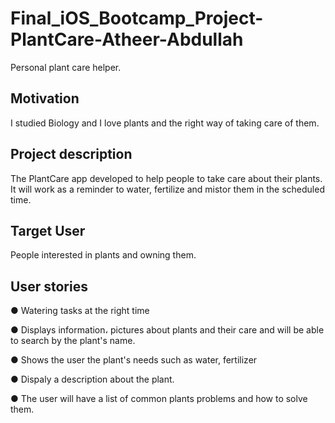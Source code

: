 # Final_iOS_Bootcamp_Project-PlantCare-Atheer-Abdullah
Personal plant care helper.

## Motivation
I studied Biology and I love plants and the right way of taking care of them. 



## Project description
The PlantCare app developed to help people to take care about their plants. 
It will work as a reminder to water, fertilize and mistor them in the scheduled time.

## Target User
People interested in plants and owning them.


## User stories

●  Watering tasks at the right time

● Displays information، pictures about plants and their care and will be able to search by the plant's name.

● Shows the user the plant's needs such as water, fertilizer

● Dispaly a description about the plant.

● The user will have a list of common plants problems and how to solve them.


